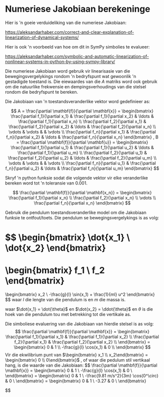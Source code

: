# Numeriese Jakobiaan berekeninge

Hier is 'n goeie verduideliking van die numeriese Jakobiaan:

https://aleksandarhaber.com/correct-and-clear-explanation-of-linearization-of-dynamical-systems/

Hier is ook 'n voorbeeld van hoe om dit in SymPy simbolies te evalueer:

https://aleksandarhaber.com/symbolic-and-automatic-linearization-of-nonlinear-systems-in-python-by-using-sympy-library/



Die numeriese Jakobiaan word gebruik vir linearisasie van die bewegingsvergelykings rondom 'n bedryfspunt wat gewoonlik 'n gestadigde toestand is.  Die eiewaardes van die $A$ matriks word ook gebruik om die natuurlike frekwensie en dempingsverhoudings van die stelsel rondom die bedryfspunt te bereken.



Die Jakobiaan van 'n toestandsveranderlike vektor word gedefinieer as:


$$
A = \frac{\partial \mathbf{f}}{\partial \mathbf{x}} = 
\begin{bmatrix}
\frac{\partial f_1}{\partial x_1} & \frac{\partial f_1}{\partial x_2} & \ldots & \frac{\partial f_1}{\partial x_n} \\
\frac{\partial f_2}{\partial x_1} & \frac{\partial f_2}{\partial x_2} & \ldots & \frac{\partial f_2}{\partial x_n} \\
\vdots & \vdots &  & \vdots \\
\frac{\partial f_n}{\partial x_1} & \frac{\partial f_n}{\partial x_2} & \ldots & \frac{\partial f_n}{\partial x_n}
\end{bmatrix}
,
B = \frac{\partial \mathbf{f}}{\partial \mathbf{u}} = 
\begin{bmatrix}
\frac{\partial f_1}{\partial u_1} & \frac{\partial f_1}{\partial u_2} & \ldots & \frac{\partial f_1}{\partial u_m} \\
\frac{\partial f_2}{\partial u_1} & \frac{\partial f_2}{\partial u_2} & \ldots & \frac{\partial f_2}{\partial u_m} \\
\vdots & \vdots &  & \vdots \\
\frac{\partial f_n}{\partial u_1} & \frac{\partial f_n}{\partial u_2} & \ldots & \frac{\partial f_n}{\partial u_m}
\end{bmatrix}
$$


Skryf 'n python funksie sodat die volgende vektor vir elke veranderlike bereken word tot 'n toleransie van 0.001.


$$
\frac{\partial \mathbf{f}}{\partial \mathbf{x_n}} = 
\begin{bmatrix}
\frac{\partial f_1}{\partial x_n}  \\
\frac{\partial f_2}{\partial x_n}  \\
\vdots \\
\frac{\partial f_n}{\partial x_n}  
\end{bmatrix}
$$


Gebruik die pendulum toestandsveranderlike model om die Jakobiaan funksie te ontfout/toets.  Die pendulum se bewegingsvergelykings is as volg:


$$
\begin{bmatrix}
\dot{x_1}  \\
\dot{x_2} 
\end{bmatrix}
=
\begin{bmatrix}
f_1  \\
f_2 
\end{bmatrix}
=
\begin{bmatrix}
x_2  \\
-\frac{g}{l} \sin(x_1) + \frac{1}{ml} u^2
\end{bmatrix}
$$
waar $l$ die lengte van die pendulum is en $m$ die massa is.

waar $\dot{x_1} = \dot{\theta}$ en $\dot{x_2} = \ddot{\theta}$ en $\theta$ is die hoek van die pendulum tou met betrekking tot die vertikale as.

Die simboliese evaluering van die Jakobiaan van hierdie stelsel is as volg:
$$
\frac{\partial \mathbf{f}}{\partial \mathbf{x}} = 
\begin{bmatrix}
\frac{\partial f_1}{\partial x_1} & \frac{\partial f_1}{\partial x_2} \\
\frac{\partial f_2}{\partial x_1} & \frac{\partial f_2}{\partial x_2} \\
\end{bmatrix} = 
\begin{bmatrix}
0 & 1 \\
-\frac{g}{l} \cos(x_1) & 0 \\
\end{bmatrix}
$$
Vir die ekwilibrium punt van $\begin{bmatrix} x_1 \\ x_2\end{bmatrix} = \begin{bmatrix} 0 \\ 0\end{bmatrix}$ , of waar die pedulum stil vertikaal hang, is die waarde van die Jakobiaan:
$$
\frac{\partial \mathbf{f}}{\partial \mathbf{x}} = 
\begin{bmatrix}
0 & 1 \\
-\frac{g}{l} \cos(x_1) & 0 \\
\end{bmatrix} = 
\begin{bmatrix}
0 & 1 \\
-\frac{9.81 m/s^2}{3m} \cos(0^\circ) & 0 \\
\end{bmatrix} =
\begin{bmatrix}
0 & 1 \\
-3.27 & 0 \\
\end{bmatrix}
$$
